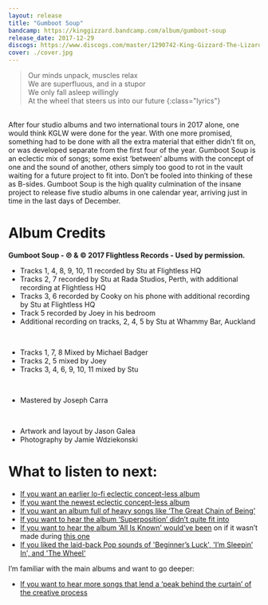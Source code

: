 ```yaml
---
layout: release
title: "Gumboot Soup"
bandcamp: https://kinggizzard.bandcamp.com/album/gumboot-soup
release_date: 2017-12-29
discogs: https://www.discogs.com/master/1290742-King-Gizzard-The-Lizard-Wizard-Gumboot-Soup
cover: ./cover.jpg
---
```


> Our minds unpack, muscles relax  
> We are superfluous, and in a stupor  
> We only fall asleep willingly  
> At the wheel that steers us into our future
{:class="lyrics"}
<br>
After four studio albums and two international tours in 2017 alone, one would think KGLW were done for the year. With one more promised, something had to be done with all the extra material that either didn’t fit on, or was developed separate from the first four of the year. Gumboot Soup is an eclectic mix of songs; some exist ‘between’ albums with the concept of one and the sound of another, others simply too good to rot in the vault waiting for a future project to fit into. Don’t be fooled into thinking of these as B-sides. Gumboot Soup is the high quality culmination of the insane project to release five studio albums in one calendar year, arriving just in time in the last days of December.

# Album Credits

**Gumboot Soup - ℗ & © 2017 Flightless Records - Used by permission.**

* Tracks 1, 4, 8, 9, 10, 11 recorded by Stu at Flightless HQ  
* Tracks 2, 7 recorded by Stu at Rada Studios, Perth, with additional recording at Flightless HQ  
* Tracks 3, 6 recorded by Cooky on his phone with additional recording by Stu at Flightless HQ  
* Track 5 recorded by Joey in his bedroom  
* Additional recording on tracks, 2, 4, 5 by Stu at Whammy Bar, Auckland  
<br>  

* Tracks 1, 7, 8 Mixed by Michael Badger  
* Tracks 2, 5 mixed by Joey  
* Tracks 3, 4, 6, 9, 10, 11 mixed by Stu  
<br>  

* Mastered by Joseph Carra  
<br>  

* Artwork and layout by Jason Galea  
* Photography by Jamie Wdziekonski  

# What to listen to next:

*   [If you want an earlier lo-fi eclectic concept-less album](../oddments)
*   [If you want the newest eclectic concept-less album](../omnium-gatherum) <!-- TODO revisit "newest" 😄  -->
*   [If you want an album full of heavy songs like ‘The Great Chain of Being’](../infest-the-rats-nest)
*   [If you want to hear the album ‘Superposition’ didn’t quite fit into](../polygondwanaland)
*   [If you want to hear the album ‘All Is Known’ would’ve been](../nonagon-infinity) on if it wasn’t made during [this one](../flying-microtonal-banana)
*   [If you liked the laid-back Pop sounds of 'Beginner’s Luck', 'I’m Sleepin’ In', and 'The Wheel'](../changes)

I’m familiar with the main albums and want to go deeper:

*   [If you want to hear more songs that lend a ‘peak behind the curtain’ of the creative process](../demos-vol-1-music-to-kill-bad-people-to)
